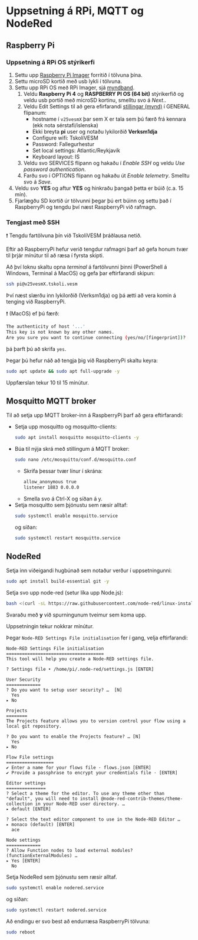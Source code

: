 # Uppsetning á RPi, MQTT og NodeRed

## Raspberry Pi

### Uppsetning á RPi OS stýrikerfi 
1. Settu upp [Raspberry Pi Imager](https://www.raspberrypi.com/software/) forritið í tölvuna þína.
1. Settu microSD kortið með usb lykli í tölvuna.
1. Settu upp RPi OS með RPi Imager, sjá [myndband](https://www.youtube.com/watch?v=ntaXWS8Lk34).
    1. Veldu **Raspberry Pi 4** og **RASPBERRY PI OS (64 bit)** stýrikerfið og veldu usb portið með microSD kortinu, smelltu svo á *Next*..
    2. Veldu Edit Settings til að gera efirfarandi [stillingar (mynd)](https://github.com/VESM3/IOT/blob/main/Myndir/RPi_uppsetning.png) í GENERAL flipanum:
        - hostname í `v25vesmX` þar sem X er tala sem þú færð frá kennara (ekk nota sérstafi/íslenska) 
        - Ekki breyta **pi** user og notaðu lykilorðið **Verksm1dja** 
        - Configure wifi: TskoliVESM
        - Password: Fallegurhestur
        - Set local settings: Atlantic/Reykjavík
        - Keyboard layout: IS
    3. Veldu svo SERVICES flipann og hakaðu í *Enable SSH* og veldu *Use password authentication*.
    4. Farðu svo í OPTIONS flipann og hakaðu út *Enable telemetry*. Smelltu svo á *Save*.
1. Veldu svo **YES** og aftur **YES** og hinkraðu þangað þetta er búið (c.a. 15 mín). 
1. Fjarlægðu SD kortið úr tölvunni þegar þú ert búinn og settu það í RaspberryPi og tengdu því næst RaspberryPi við rafmagn.

### Tengjast með SSH

:exclamation: Tengdu fartölvuna þín við TskoliVESM þráðlausa netið.

Eftir að RaspberryPi hefur verið tengdur rafmagni þarf að gefa honum tvær til þrjár mínútur til að ræsa í fyrsta skipti.

Að því loknu skaltu opna *terminal* á fartölvunni þinni (PowerShell á Windows, Terminal á MacOS) og gefa þar eftirfarandi skipun:
```bash
ssh pi@v25vesmX.tskoli.vesm
```
Því næst slærðu inn lykilorðið (Verksm1dja) og þá ætti að vera komin á tenging við RaspberryPi.

:exclamation: (MacOS) ef þú færð:
```bash
The authenticity of host '...'
This key is not known by any other names.
Are you sure you want to continue connecting (yes/no/[fingerprint])?
```
þá þarft þú að skrifa `yes`.

Þegar þú hefur náð að tengja þig við RaspberryPi skaltu keyra:
```bash
sudo apt update && sudo apt full-upgrade -y
```

Uppfærslan tekur 10 til 15 mínútur.

## Mosquitto MQTT broker

Til að setja upp MQTT broker-inn á RaspberryPi þarf að gera eftirfarandi:
- Setja upp mosquitto og mosquitto-clients:
    ```bash 
    sudo apt install mosquitto mosquitto-clients -y
    ```
- Búa til nýja skrá með stillingum á MQTT broker:
    ```bash
    sudo nano /etc/mosquitto/conf.d/mosquitto.conf
    ```
    - Skrifa þessar tvær línur í skrána:
        ```bash
        allow_anonymous true
        listener 1883 0.0.0.0
        ```
    - Smella svo á Ctrl-X og síðan á y.
- Setja mosquitto sem þjónustu sem ræsir alltaf:
    ```bash
    sudo systemctl enable mosquitto.service
    ```
    og síðan:
    ```bash
    sudo systemctl restart mosquitto.service
    ```

## NodeRed

Setja inn viðeigandi hugbúnað sem notaður verður í uppsetningunni:
```bash
sudo apt install build-essential git -y
```

Setja svo upp node-red (setur líka upp Node.js):
```bash
bash <(curl -sL https://raw.githubusercontent.com/node-red/linux-installers/master/deb/update-nodejs-and-nodered)
```

Svaraðu með **y** við spurningunum tveimur sem koma upp.

Uppsetningin tekur nokkrar mínútur.

Þegar `Node-RED Settings File initialisation` fer í gang, velja eftirfarandi:
```
Node-RED Settings File initialisation
=====================================
This tool will help you create a Node-RED settings file.

? Settings file ‣ /home/pi/.node-red/settings.js [ENTER]

User Security
=============
? Do you want to setup user security? …  [N]
  Yes
▸ No

Projects
========
The Projects feature allows you to version control your flow using a local git repository.

? Do you want to enable the Projects feature? … [N]
  Yes
▸ No

Flow File settings
==================
✔ Enter a name for your flows file · flows.json [ENTER]
✔ Provide a passphrase to encrypt your credentials file · [ENTER]

Editor settings
===============
? Select a theme for the editor. To use any theme other than "default", you will need to install @node-red-contrib-themes/theme-collection in your Node-RED user directory. … 
▸ default [ENTER]

? Select the text editor component to use in the Node-RED Editor … 
▸ monaco (default) [ENTER]
  ace

Node settings
=============
? Allow Function nodes to load external modules? (functionExternalModules) … 
▸ Yes [ENTER]
  No
```

Setja NodeRed sem þjónustu sem ræsir alltaf.
```bash
sudo systemctl enable nodered.service
````
og síðan:
```bash
sudo systemctl restart nodered.service
```

Að endingu er svo best að endurræsa RaspberryPi tölvuna:

```bash
sudo reboot
```








